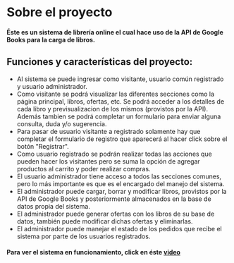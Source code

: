 # Sobre el proyecto

#### Éste es un sistema de librería online el cual hace uso de la API de Google Books para la carga de libros.

## Funciones y características del proyecto:

* Al sistema se puede ingresar como visitante, usuario común registrado y usuario administrador.
* Como visitante se podrá visualizar las diferentes secciones como la página principal, libros, ofertas, etc. Se podrá acceder a los detalles de cada libro y previsualizacion de los mismos (provistos por la API). Además tambien se podrá completar un formulario para enviar alguna consulta, duda y/o sugerencia.
* Para pasar de usuario visitante a registrado solamente hay que completar el formulario de registro que aparecerá al hacer click sobre el botón "Registrar".
* Como usuario registrado se podrán realizar todas las acciones que pueden hacer los visitantes pero se suma la opción de agregar productos al carrito y poder realizar compras.
* El usuario administrador tiene acceso a todos las secciones comunes, pero lo más importante es que es el encargado del manejo del sistema.
* El administrador puede cargar, borrar y modificar libros, provistos por la API de Google Books y posteriormente almacenados en la base de datos propia del sistema.
* El administrador puede generar ofertas con los libros de su base de datos, también puede modificar dichas ofertas y eliminarlas.
* El administrador puede manejar el estado de los pedidos que recibe el sistema por parte de los usuarios registrados.

#### Para ver el sistema en funcionamiento, click en éste [video](https://www.youtube.com/watch?v=y5VJ6y-IfO4)  
